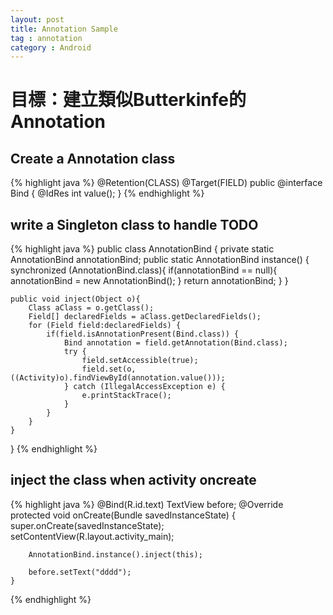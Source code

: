 ```yaml
---
layout: post
title: Annotation Sample
tag : annotation
category : Android
---
```


# 目標：建立類似Butterkinfe的Annotation

## Create a Annotation class 
{% highlight java %}
@Retention(CLASS) @Target(FIELD)
public @interface Bind {
    @IdRes int value();
}
{% endhighlight %}
<br>

## write a Singleton class to handle TODO
{% highlight java %}
public class AnnotationBind {
    private static AnnotationBind annotationBind;
    public static AnnotationBind instance() {
        synchronized (AnnotationBind.class){
            if(annotationBind == null){
                annotationBind = new AnnotationBind();
            } return annotationBind;
        }
    }

    public void inject(Object o){
        Class aClass = o.getClass();
        Field[] declaredFields = aClass.getDeclaredFields();
        for (Field field:declaredFields) {
            if(field.isAnnotationPresent(Bind.class)) {
                Bind annotation = field.getAnnotation(Bind.class);
                try {
                    field.setAccessible(true);
                    field.set(o, ((Activity)o).findViewById(annotation.value()));
                } catch (IllegalAccessException e) {
                    e.printStackTrace();
                }
            }
        }
    }
}
{% endhighlight %}


## inject the class when activity oncreate
{% highlight java %}
    @Bind(R.id.text)
    TextView before;
    @Override
    protected void onCreate(Bundle savedInstanceState) {
        super.onCreate(savedInstanceState);
        setContentView(R.layout.activity_main);

        AnnotationBind.instance().inject(this);

        before.setText("dddd");
    }
{% endhighlight %}
